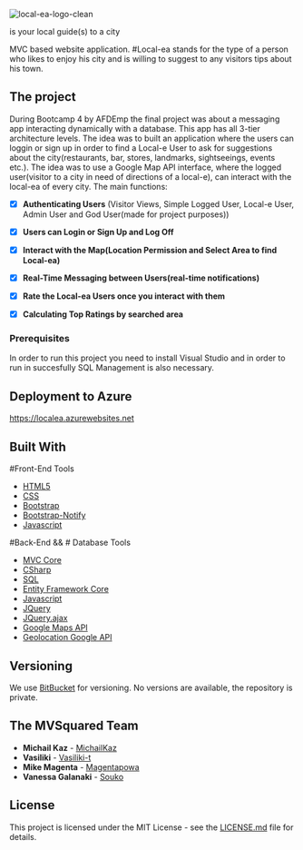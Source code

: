 
![local-ea-logo-clean](https://user-images.githubusercontent.com/37079835/41843543-764f4558-7876-11e8-8bf6-abc7d9b22b68.png)

  is your local guide(s) to a city

MVC based website application. #Local-ea stands for the type of a person who likes to enjoy his city and is willing to suggest to any visitors tips about his town. 

## The project

During Bootcamp 4 by AFDEmp the final project was about a messaging app interacting dynamically with a database. This app has all 3-tier architecture levels. 
The idea was to built an application where the users can loggin or sign up in order to find a Local-e User to ask for suggestions about the city(restaurants, bar, stores, landmarks, sightseeings, events etc.). The idea was to use a Google Map API interface, where the logged user(visitor to a city in need of directions of a local-e), can interact with the local-ea of every city.
The main functions:
 - [x] **Authenticating Users** (Visitor Views, Simple Logged User, Local-e User, Admin User and God User(made for project purposes))
 - [x] **Users can Login or Sign Up and Log Off**
 - [x] **Interact with the Map(Location Permission and Select Area to find Local-ea)**
 - [x] **Real-Time Messaging between Users(real-time notifications)**
 - [x] **Rate the Local-ea Users once you interact with them**
 - [x] **Calculating Top Ratings by searched area**
 

### Prerequisites

In order to run this project you need to install Visual Studio and in order to run in succesfully SQL Management is also necessary.

## Deployment to Azure

https://localea.azurewebsites.net 


## Built With

 #Front-End Tools
 * [HTML5](https://developer.mozilla.org/en-US/docs/Web/Guide/HTML/HTML5)
 * [CSS](https://developer.mozilla.org/en-US/docs/Web/CSS/CSS3)
 * [Bootstrap](https://getbootstrap.com/)
 * [Bootstrap-Notify](http://bootstrap-notify.remabledesigns.com/)
 * [Javascript](https://developer.mozilla.org/bm/docs/Web/JavaScript)
 
 #Back-End && # Database Tools
* [MVC Core](https://docs.microsoft.com/en-us/aspnet/core/mvc/overview?view=aspnetcore-2.1)
* [CSharp](https://docs.microsoft.com/en-us/dotnet/csharp/whats-new/csharp-version-history)
* [SQL](https://docs.microsoft.com/en-us/sql/sql-server/what-s-new-in-sql-server-2017?view=sql-server-2017)
* [Entity Framework Core](https://docs.microsoft.com/en-us/ef/core/)
* [Javascript](https://developer.mozilla.org/bm/docs/Web/JavaScript)
* [JQuery](https://jquery.com/)
* [JQuery.ajax](http://api.jquery.com/jquery.ajax/)
* [Google Maps API](https://developers.google.com/maps/documentation/)
* [Geolocation Google API](https://developer.mozilla.org/en-US/docs/Web/API/Geolocation/Using_geolocation)

## Versioning

We use [BitBucket](https://bitbucket.org) for versioning. No versions are available, the repository is private.

## The MVSquared Team
* **Michail Kaz** - [MichailKaz](https://github.com/michailkaz)
* **Vasiliki** - [Vasiliki-t](https://github.com/vasiliki-t)
* **Mike Magenta** - [Magentapowa](https://github.com/magentapowa)
* **Vanessa Galanaki** - [Souko](https://github.com/VanessaGalanaki)


## License

This project is licensed under the MIT License - see the [LICENSE.md](LICENSE.md) file for details. 


